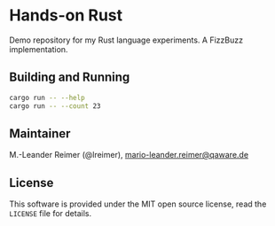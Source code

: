 # Hands-on Rust

Demo repository for my Rust language experiments. A FizzBuzz implementation.

## Building and Running

```bash
cargo run -- --help
cargo run -- --count 23
```

## Maintainer

M.-Leander Reimer (@lreimer), <mario-leander.reimer@qaware.de>

## License

This software is provided under the MIT open source license, read the `LICENSE`
file for details.
